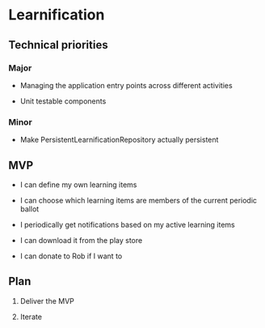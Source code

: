 # Learnification

## Technical priorities

### Major

- Managing the application entry points across different activities

- Unit testable components

### Minor

- Make PersistentLearnificationRepository actually persistent

## MVP

- I can define my own learning items

- I can choose which learning items are members of the current periodic ballot

- I periodically get notifications based on my active learning items

- I can download it from the play store

- I can donate to Rob if I want to

## Plan

1. Deliver the MVP

2. Iterate
